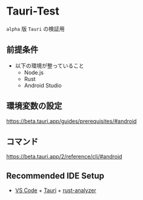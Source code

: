 # Tauri-Test

`alpha` 版 `Tauri` の検証用

## 前提条件

- 以下の環境が整っていること
  - Node.js
  - Rust
  - Android Studio

## 環境変数の設定

https://beta.tauri.app/guides/prerequisites/#android

## コマンド

https://beta.tauri.app/2/reference/cli/#android

## Recommended IDE Setup

- [VS Code](https://code.visualstudio.com/) + [Tauri](https://marketplace.visualstudio.com/items?itemName=tauri-apps.tauri-vscode) + [rust-analyzer](https://marketplace.visualstudio.com/items?itemName=rust-lang.rust-analyzer)
